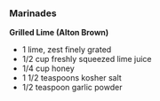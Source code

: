 ### Marinades

**Grilled Lime (Alton Brown)**
* 1 lime, zest finely grated
* 1/2 cup freshly squeezed lime juice
* 1/4 cup honey
* 1 1/2 teaspoons kosher salt
* 1/2 teaspoon garlic powder
